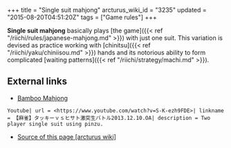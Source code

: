 +++
title = "Single suit mahjong"
arcturus_wiki_id = "3235"
updated = "2015-08-20T04:51:20Z"
tags = ["Game rules"]
+++

**Single suit mahjong** basically plays [the game]({{< ref "/riichi/rules/japanese-mahjong.md" >}})
with just one suit. This variation is devised as practice working with
[chinitsu]({{< ref "/riichi/yaku/chiniisou.md" >}}) hands and its notorious ability to form
complicated [waiting patterns]({{< ref "/riichi/strategy/machi.md" >}}).

## External links

- [Bamboo Mahjong](http://www.gamedesign.jp/flash/bamboo/bamboo.html)

`Youtube| url = <https://www.youtube.com/watch?v=S-K-ezh9FDE>| linkname = 【麻雀】タッキーｖｓヒサト激突生バトル2013.12.10.OA| description = Two player single suit using pinzu.`

- [Source of this page [arcturus wiki]](http://arcturus.su/wiki/Single_suit_mahjong)
